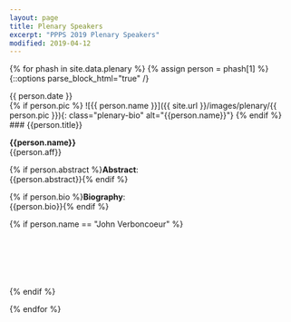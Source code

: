 ```yaml
---
layout: page
title: Plenary Speakers
excerpt: "PPPS 2019 Plenary Speakers"
modified: 2019-04-12
---
```


{% for phash in site.data.plenary %}
{% assign person = phash[1] %}
{::options parse_block_html="true" /}
<div class="plenary-date">
{{ person.date }}
</div>
{% if person.pic %}
![{{ person.name }}]({{ site.url }}/images/plenary/{{ person.pic }}){: class="plenary-bio" alt="{{person.name}}"}
{% endif %} 
### {{person.title}}

__{{person.name}}__<br>
{{person.aff}}

{% if person.abstract %}__Abstract__:<br>
{{person.abstract}}{% endif %}

{% if person.bio %}__Biography__:<br>
{{person.bio}}{% endif %}

{% if person.name == "John Verboncoeur" %}
<br><br><br><br><br><br><br>
{% endif %}

{% endfor %}
